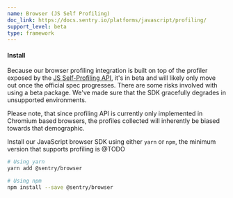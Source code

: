 ```yaml
---
name: Browser (JS Self Profiling)
doc_link: https://docs.sentry.io/platforms/javascript/profiling/
support_level: beta
type: framework
---
```


#### Install

Because our browser profiling integration is built on top of the profiler exposed by the [JS Self-Profiling API](https://wicg.github.io/js-self-profiling/), it's in beta and will likely only move out once the official spec progresses. There are some risks involved with using a beta package. We've made sure that the SDK gracefully degrades in unsupported environments.

Please note, that since profiling API is currently only implemented in Chromium based browsers, the profiles collected will inherently be biased towards that demographic.

Install our JavaScript browser SDK using either `yarn` or `npm`, the minimum version that supports profiling is @TODO

```bash
# Using yarn
yarn add @sentry/browser

# Using npm
npm install --save @sentry/browser
```
